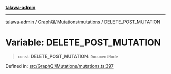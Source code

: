 [**talawa-admin**](../../../../README.md)

***

[talawa-admin](../../../../README.md) / [GraphQl/Mutations/mutations](../README.md) / DELETE\_POST\_MUTATION

# Variable: DELETE\_POST\_MUTATION

> `const` **DELETE\_POST\_MUTATION**: `DocumentNode`

Defined in: [src/GraphQl/Mutations/mutations.ts:397](https://github.com/gautam-divyanshu/talawa-admin/blob/cfee07d9592eee1569f258baf49181c393e48f1b/src/GraphQl/Mutations/mutations.ts#L397)
